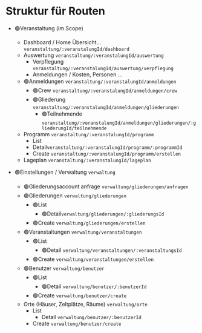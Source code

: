 # Struktur für Routen

- 🟢Veranstaltung (im Scope)
  - Dashboard / Home Übersicht... ```veranstaltung/:veranstalungId/dashboard```
  - Auswertung  ```veranstaltung/:veranstalungId/auswertung```
    - Verpflegung ```veranstaltung/:veranstalungId/auswertung/verpflegung```
    - Anmeldungen / Kosten, Personen ...
  - 🟢Anmeldungen ```veranstaltung/:veranstalungId/anmeldungen```
    - 🟢Crew ```veranstaltung/:veranstalungId/anmeldungen/crew```
    - 🟢Gliederung ```veranstaltung/:veranstalungId/anmeldungen/gliederungen```
      - 🟢Teilnehmende ```veranstaltung/:veranstalungId/anmeldungen/gliederungen/:gliederungId/teilnehmende```
  - Programm ```veranstaltung/:veranstalungId/programm```
     - List
      - Detail```veranstaltung/:veranstalungId/programm/:programmId```
    - Create ```veranstaltung/:veranstalungId/programm/erstellen```
  - Lageplan ```veranstaltung/:veranstalungId/lageplan```

- 🟢Einstellungen / Verwaltung ```verwaltung```
  - 🟢Gliederungsaccount anfrage ```verwaltung/gliederungen/anfragen```
  - 🟢Gliederungen ```verwaltung/gliederungen```
    - 🟢List
      - 🟢Detail```verwaltung/gliederungen/:gliederungsId```
    - 🟢Create ```verwaltung/gliederungen/erstellen```
  - 🟢Veranstaltungen ```verwaltung/veranstaltungen```
    - 🟢List
      - 🟢Detail ```verwaltung/veranstaltungen/:veranstaltungsId```
    - 🟢Create ```verwaltung/veranstaltungen/erstellen```
  - 🟢Benutzer ```verwaltung/benutzer```
    - 🟢List
      - 🟢Detail ```verwaltung/benutzer/:benutzerId```
    - 🟢Create ```verwaltung/benutzer/create```
  - Orte (Häuser, Zeltplätze, Räume) ```verwaltung/orte```
    - List
      - Detail ```verwaltung/benutzer/:benutzerId```
    - Create ```verwaltung/benutzer/create```
